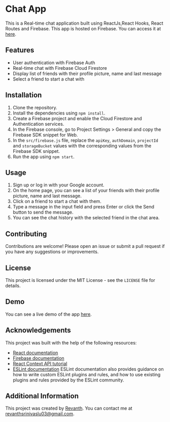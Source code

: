 # Chat App

This is a Real-time  chat application built using ReactJs,React Hooks, React Routes and Firebase.
This app is hosted on Firebase. You can access it at [here](https://react-chat-app-17a59.web.app).

## Features

- User authentication with Firebase Auth
- Real-time chat with Firebase Cloud Firestore
- Display list of friends with their profile picture, name and last message
- Select a friend to start a chat with

## Installation

1. Clone the repository.
2. Install the dependencies using `npm install`.
3. Create a Firebase project and enable the Cloud Firestore and Authentication services.
4. In the Firebase console, go to Project Settings > General and copy the Firebase SDK snippet for Web.
5. In the `src/firebase.js` file, replace the `apiKey`, `authDomain`, `projectId` and `storageBucket` values with the corresponding values from the Firebase SDK snippet.
6. Run the app using `npm start`.

## Usage

1. Sign up or log in with your Google account.
2. On the home page, you can see a list of your friends with their profile picture, name and last message.
3. Click on a friend to start a chat with them.
4. Type a message in the input field and press Enter or click the Send button to send the message.
5. You can see the chat history with the selected friend in the chat area.

## Contributing

Contributions are welcome! Please open an issue or submit a pull request if you have any suggestions or improvements.

## License

This project is licensed under the MIT License - see the `LICENSE` file for details.

## Demo

You can see a live demo of the app [here](https://youtu.be/e7L6wH7wBS8).

## Acknowledgements

This project was built with the help of the following resources:

- [React documentation](https://reactjs.org/docs/getting-started.html)
- [Firebase documentation](https://firebase.google.com/docs)
- [React Context API tutorial](https://www.smashingmagazine.com/2020/01/introduction-react-context-api)
- [ESLint documentation](https://eslint.org/docs/user-guide/getting-started)  ESLint documentation also provides guidance on how to write custom ESLint plugins and rules, and how to use existing plugins and rules provided by the ESLint community.

## Additional Information

This project was created by [Revanth](https://github.com/revanth-03). You can contact me at revanthsrinivaslu03@gmail.com.
